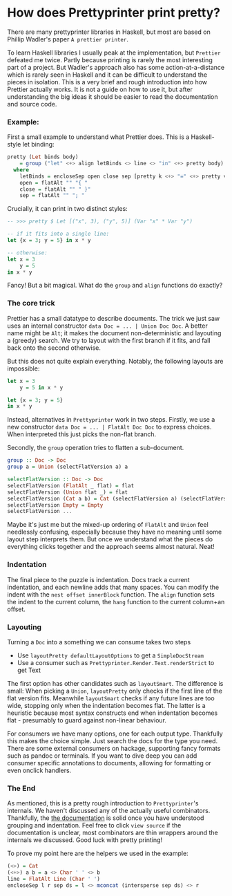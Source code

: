 # How does Prettyprinter print pretty?

There are many prettyprinter libraries in Haskell, but most are based on Phillip Wadler's paper `A prettier printer`.

To learn Haskell libraries I usually peak at the implementation, but `Prettier` defeated me twice. Partly because printing is rarely the most interesting part of a project. But Wadler's approach also has some action-at-a-distance which is rarely seen in Haskell and it can be difficult to understand the pieces in isolation.
This is a very brief and rough introduction into how Prettier actually works. It is not a guide on how to use it, but after understanding the big ideas it should be easier to read the documentation and source code.

### Example: 

First a small example to understand what Prettier does. This is a Haskell-style let binding:
```haskell
pretty (Let binds body)
    = group ("let" <+> align letBinds <> line <> "in" <+> pretty body)
  where
    letBinds = encloseSep open close sep [pretty k <+> "=" <+> pretty v | (k,v) <- lets]
    open = flatAlt "" "{ "
    close = flatAlt "" " }"
    sep = flatAlt "" "; "

```

Crucially, it can print in two distinct styles:

```haskell
-- >>> pretty $ Let [("x", 3), ("y", 5)] (Var "x" * Var "y")

-- if it fits into a single line:
let {x = 3; y = 5} in x * y

-- otherwise:
let x = 3
    y = 5
in x * y
```

Fancy! But a bit magical. What do the `group` and `align` functions do exactly?

### The core trick

Prettier has a small datatype to describe documents. The trick we just saw uses an internal constructor `data Doc = ... | Union Doc Doc`.  A better name might be `Alt`; it makes the document non-deterministic and layouting a (greedy) search. We try to layout with the first branch if it fits, and fall back onto the second otherwise.

But this does not quite explain everything. Notably, the following layouts are impossible:

```Haskell
let x = 3
    y = 5 in x * y

let {x = 3; y = 5}
in x * y
```


Instead, alternatives in `Prettyprinter` work in two steps. Firstly, we use a new constructor `data Doc = ... | FlatAlt Doc Doc` to express choices. When interpreted this just picks the non-flat branch.

Secondly, the `group` operation tries to flatten a sub-document.

```Haskell
group :: Doc -> Doc
group a = Union (selectFlatVersion a) a

selectFlatVersion :: Doc -> Doc
selectFlatVersion (FlatAlt _ flat) = flat
selectFlatVersion (Union flat _) = flat
selectFlatVersion (Cat a b) = Cat (selectFlatVersion a) (selectFlatVersion b)
selectFlatVersion Empty = Empty
selectFlatVersion ...
```

Maybe it's just me but the mixed-up ordering of `FlatAlt` and `Union` feel needlessly confusing, especially because they have no meaning until some layout step interprets them. But once we understand what the pieces do everything clicks together and the approach seems almost natural. Neat!

### Indentation

The final piece to the puzzle is indentation. Docs track a current indentation, and each newline adds that many spaces. You can modify the indent with the `nest offset innerBlock` function.
The `align` function sets the indent to the current column, the `hang` function to the current column+an offset.

### Layouting

Turning a `Doc` into a something we can consume takes two steps

- Use `layoutPretty defaultLayoutOptions` to get a `SimpleDocStream`
- Use a consumer such as `Prettyprinter.Render.Text.renderStrict` to get Text

The first option has other candidates such as `layoutSmart`. The difference is small: When picking a `Union`, `layoutPretty` only checks if the first line of the flat version fits. Meanwhile `layoutSmart` checks if any future lines are too wide, stopping only when the indentation becomes flat. The latter is a heuristic because most syntax constructs end when indentation becomes flat - presumably to guard against non-linear behaviour.

For consumers we have many options, one for each output type. Thankfully this makes the choice simple. Just search the docs for the type you need. There are some external consumers on hackage, supporting fancy formats such as pandoc or terminals. If you want to dive deep you can add consumer specific annotations to documents, allowing for formatting or even onclick handlers.

### The End

As mentioned, this is a pretty rough introduction to `Prettyprinter`'s internals. We haven't discussed any of the actually useful combinators. Thankfully, the [the documentation](https://hackage.haskell.org/package/prettyprinter-1.7.1/docs/Prettyprinter.html) is solid once you have understood grouping and indentation. Feel free to click `view source` if the documentation is unclear, most combinators are thin wrappers around the internals we discussed. Good luck with pretty printing!

To prove my point here are the helpers we used in the example:

```Haskell
(<>) = Cat
(<+>) a b = a <> Char ' ' <> b
line = FlatAlt Line (Char ' ')
encloseSep l r sep ds = l <> mconcat (intersperse sep ds) <> r
```
